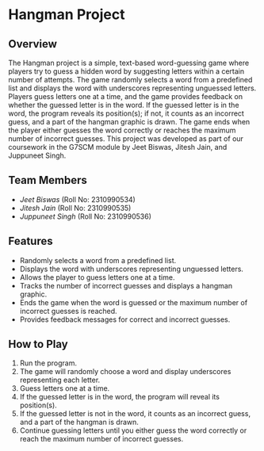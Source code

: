 # Hangman Project

## Overview
The Hangman project is a simple, text-based word-guessing game where players try to guess a hidden word by suggesting letters within a certain number of attempts. The game randomly selects a word from a predefined list and displays the word with underscores representing unguessed letters. Players guess letters one at a time, and the game provides feedback on whether the guessed letter is in the word. If the guessed letter is in the word, the program reveals its position(s); if not, it counts as an incorrect guess, and a part of the hangman graphic is drawn. The game ends when the player either guesses the word correctly or reaches the maximum number of incorrect guesses. This project was developed as part of our coursework in the G7SCM module by Jeet Biswas, Jitesh Jain, and Juppuneet Singh.

## Team Members
- *Jeet Biswas* (Roll No: 2310990534)
- *Jitesh Jain* (Roll No: 2310990535)
- *Juppuneet Singh* (Roll No: 2310990536)

## Features
- Randomly selects a word from a predefined list.
- Displays the word with underscores representing unguessed letters.
- Allows the player to guess letters one at a time.
- Tracks the number of incorrect guesses and displays a hangman graphic.
- Ends the game when the word is guessed or the maximum number of incorrect guesses is reached.
- Provides feedback messages for correct and incorrect guesses.

## How to Play
1. Run the program.
2. The game will randomly choose a word and display underscores representing each letter.
3. Guess letters one at a time.
4. If the guessed letter is in the word, the program will reveal its position(s).
5. If the guessed letter is not in the word, it counts as an incorrect guess, and a part of the hangman is drawn.
6. Continue guessing letters until you either guess the word correctly or reach the maximum number of incorrect guesses.